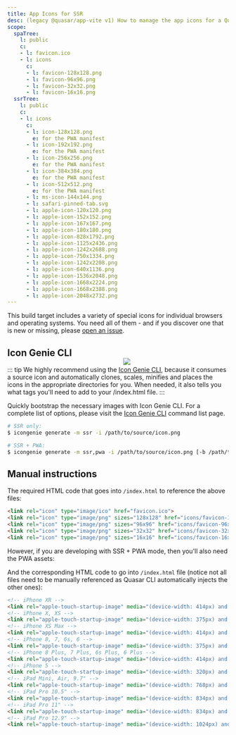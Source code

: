 ```yaml
---
title: App Icons for SSR
desc: (legacy @quasar/app-vite v1) How to manage the app icons for a Quasar server-side rendered app.
scope:
  spaTree:
    l: public
    c:
    - l: favicon.ico
    - l: icons
      c:
      - l: favicon-128x128.png
      - l: favicon-96x96.png
      - l: favicon-32x32.png
      - l: favicon-16x16.png
  ssrTree:
    l: public
    c:
    - l: icons
      c:
      - l: icon-128x128.png
        e: for the PWA manifest
      - l: icon-192x192.png
        e: for the PWA manifest
      - l: icon-256x256.png
        e: for the PWA manifest
      - l: icon-384x384.png
        e: for the PWA manifest
      - l: icon-512x512.png
        e: for the PWA manifest
      - l: ms-icon-144x144.png
      - l: safari-pinned-tab.svg
      - l: apple-icon-120x120.png
      - l: apple-icon-152x152.png
      - l: apple-icon-167x167.png
      - l: apple-icon-180x180.png
      - l: apple-icon-828x1792.png
      - l: apple-icon-1125x2436.png
      - l: apple-icon-1242x2688.png
      - l: apple-icon-750x1334.png
      - l: apple-icon-1242x2208.png
      - l: apple-icon-640x1136.png
      - l: apple-icon-1536x2048.png
      - l: apple-icon-1668x2224.png
      - l: apple-icon-1668x2388.png
      - l: apple-icon-2048x2732.png
---
```


This build target includes a variety of special icons for individual browsers and operating systems. You need all of them - and if you discover one that is new or missing, please [open an issue](https://github.com/quasarframework/quasar/issues).


<img src="https://cdn.quasar.dev/img/iconfactory.png" style="float:right;max-width:15%;min-width:240px;padding-top:40px">

## Icon Genie CLI

::: tip
We highly recommend using the [Icon Genie CLI](https://v2.quasar.dev/icongenie/introduction), because it consumes a source icon and automatically clones, scales, minifies and places the icons in the appropriate directories for you. When needed, it also tells you what tags you'll need to add to your /index.html file.
:::

Quickly bootstrap the necessary images with Icon Genie CLI. For a complete list of options, please visit the [Icon Genie CLI](https://v2.quasar.dev/icongenie/command-list) command list page.

```bash
# SSR only:
$ icongenie generate -m ssr -i /path/to/source/icon.png

# SSR + PWA:
$ icongenie generate -m ssr,pwa -i /path/to/source/icon.png [-b /path/to/background.png]
```

## Manual instructions

<DocTree :def="scope.spaTree" />

The required HTML code that goes into `/index.html` to reference the above files:

```html
<link rel="icon" type="image/ico" href="favicon.ico">
<link rel="icon" type="image/png" sizes="128x128" href="icons/favicon-128x128.png">
<link rel="icon" type="image/png" sizes="96x96" href="icons/favicon-96x96.png">
<link rel="icon" type="image/png" sizes="32x32" href="icons/favicon-32x32.png">
<link rel="icon" type="image/png" sizes="16x16" href="icons/favicon-16x16.png">
```

However, if you are developing with SSR + PWA mode, then you'll also need the PWA assets:

<DocTree :def="scope.ssrTree" />

And the corresponding HTML code to go into `/index.html` file (notice not all files need to be manually referenced as Quasar CLI automatically injects the other ones):

```html
<!-- iPhone XR -->
<link rel="apple-touch-startup-image" media="(device-width: 414px) and (device-height: 896px) and (-webkit-device-pixel-ratio: 2)" href="icons/apple-launch-828x1792.png">
<!-- iPhone X, XS -->
<link rel="apple-touch-startup-image" media="(device-width: 375px) and (device-height: 812px) and (-webkit-device-pixel-ratio: 3)" href="icons/apple-launch-1125x2436.png">
<!-- iPhone XS Max -->
<link rel="apple-touch-startup-image" media="(device-width: 414px) and (device-height: 896px) and (-webkit-device-pixel-ratio: 3)" href="icons/apple-launch-1242x2688.png">
<!-- iPhone 8, 7, 6s, 6 -->
<link rel="apple-touch-startup-image" media="(device-width: 375px) and (device-height: 667px) and (-webkit-device-pixel-ratio: 2)" href="icons/apple-launch-750x1334.png">
<!-- iPhone 8 Plus, 7 Plus, 6s Plus, 6 Plus -->
<link rel="apple-touch-startup-image" media="(device-width: 414px) and (device-height: 736px) and (-webkit-device-pixel-ratio: 3)" href="icons/apple-launch-1242x2208.png">
<!-- iPhone 5 -->
<link rel="apple-touch-startup-image" media="(device-width: 320px) and (device-height: 568px) and (-webkit-device-pixel-ratio: 2)" href="icons/apple-launch-640x1136.png">
<!-- iPad Mini, Air, 9.7" -->
<link rel="apple-touch-startup-image" media="(device-width: 768px) and (device-height: 1024px) and (-webkit-device-pixel-ratio: 2)" href="icons/apple-launch-1536x2048.png">
<!-- iPad Pro 10.5" -->
<link rel="apple-touch-startup-image" media="(device-width: 834px) and (device-height: 1112px) and (-webkit-device-pixel-ratio: 2)" href="icons/apple-launch-1668x2224.png">
<!-- iPad Pro 11" -->
<link rel="apple-touch-startup-image" media="(device-width: 834px) and (device-height: 1194px) and (-webkit-device-pixel-ratio: 2)" href="icons/apple-launch-1668x2388.png">
<!-- iPad Pro 12.9" -->
<link rel="apple-touch-startup-image" media="(device-width: 1024px) and (device-height: 1366px) and (-webkit-device-pixel-ratio: 2)" href="icons/apple-launch-2048x2732.png">
```
